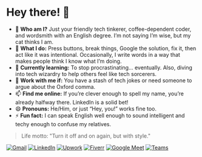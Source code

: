 # Hey there! 👋

- 👋 **Who am I?** Just your friendly tech tinkerer, coffee-dependent coder, and wordsmith with an English degree. I’m not saying I’m wise, but my cat thinks I am.
- 👀 **What I do:** Press buttons, break things, Google the solution, fix it, then act like it was intentional. Occasionally, I write words in a way that makes people think I know what I’m doing.
- 🌱 **Currently learning:** To stop procrastinating... eventually. Also, diving into tech wizardry to help others feel like tech sorcerers.
- 💼 **Work with me if:** You have a stash of tech jokes or need someone to argue about the Oxford comma.
- 📫 **Find me online:** If you’re clever enough to spell my name, you’re already halfway there. LinkedIn is a solid bet!
- 😄 **Pronouns:** He/Him, or just “Hey, you!” works fine too.
- ⚡ **Fun fact:** I can speak English well enough to sound intelligent and techy enough to confuse my relatives.

> Life motto: "Turn it off and on again, but with style."



   
[![Gmail](https://img.shields.io/badge/Gmail-D14836?style=for-the-badge&logo=gmail&logoColor=white)](mailto:srkmuhib@gmail.com)
[![LinkedIn](https://img.shields.io/badge/LinkedIn-0077B5?style=for-the-badge&logo=linkedin&logoColor=white)](https://www.linkedin.com/in/srk-muhib)
[![Upwork](https://img.shields.io/badge/Upwork-2B2A29?style=for-the-badge&logo=upwork&logoColor=white)](https://www.upwork.com/freelancers/~015d7a61c9cdb881e9?mp_source=share)
[![Fiverr](https://img.shields.io/badge/Fiverr-4ECA8A?style=for-the-badge&logo=fiverr&logoColor=white)](https://www.fiverr.com/s/ak4Z1mG)
[![Google Meet](https://img.shields.io/badge/Google_Meet-008C45?style=for-the-badge&logo=googlemeet&logoColor=white)](https://meet.google.com/)
[![Teams](https://img.shields.io/badge/Microsoft_Teams-6264A7?style=for-the-badge&logo=microsoftteams&logoColor=white)](https://teams.microsoft.com/)

